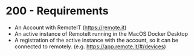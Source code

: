 # 200 - Requirements

- An Account with RemoteIT (https://remote.it)
- An active instance of RemoteIt running in the MacOS Docker Desktop
- A registration of the active instance with the account, so it can be connected to remotely. (e.g. https://app.remote.it/#/devices) 
